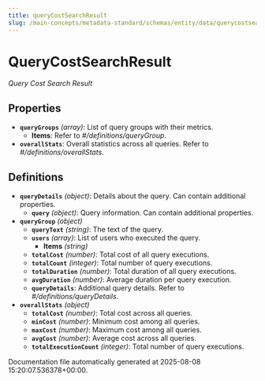```yaml
---
title: queryCostSearchResult
slug: /main-concepts/metadata-standard/schemas/entity/data/querycostsearchresult
---
```


# QueryCostSearchResult

*Query Cost Search Result*

## Properties

- **`queryGroups`** *(array)*: List of query groups with their metrics.
  - **Items**: Refer to *#/definitions/queryGroup*.
- **`overallStats`**: Overall statistics across all queries. Refer to *#/definitions/overallStats*.
## Definitions

- **`queryDetails`** *(object)*: Details about the query. Can contain additional properties.
  - **`query`** *(object)*: Query information. Can contain additional properties.
- **`queryGroup`** *(object)*
  - **`queryText`** *(string)*: The text of the query.
  - **`users`** *(array)*: List of users who executed the query.
    - **Items** *(string)*
  - **`totalCost`** *(number)*: Total cost of all query executions.
  - **`totalCount`** *(integer)*: Total number of query executions.
  - **`totalDuration`** *(number)*: Total duration of all query executions.
  - **`avgDuration`** *(number)*: Average duration per query execution.
  - **`queryDetails`**: Additional query details. Refer to *#/definitions/queryDetails*.
- **`overallStats`** *(object)*
  - **`totalCost`** *(number)*: Total cost across all queries.
  - **`minCost`** *(number)*: Minimum cost among all queries.
  - **`maxCost`** *(number)*: Maximum cost among all queries.
  - **`avgCost`** *(number)*: Average cost across all queries.
  - **`totalExecutionCount`** *(integer)*: Total number of query executions.


Documentation file automatically generated at 2025-08-08 15:20:07.536378+00:00.
